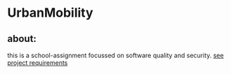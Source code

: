 # UrbanMobility
## about:
this is a school-assignment focussed on software quality and security.
[see project requirements](FA_SQ_24_25_V1_1.pdf)